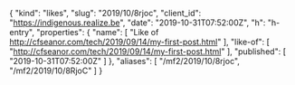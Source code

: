 {
  "kind": "likes",
  "slug": "2019/10/8rjoc",
  "client_id": "https://indigenous.realize.be",
  "date": "2019-10-31T07:52:00Z",
  "h": "h-entry",
  "properties": {
    "name": [
      "Like of http://cfseanor.com/tech/2019/09/14/my-first-post.html"
    ],
    "like-of": [
      "http://cfseanor.com/tech/2019/09/14/my-first-post.html"
    ],
    "published": [
      "2019-10-31T07:52:00Z"
    ]
  },
  "aliases": [
    "/mf2/2019/10/8rjoc",
    "/mf2/2019/10/8RjoC"
  ]
}
